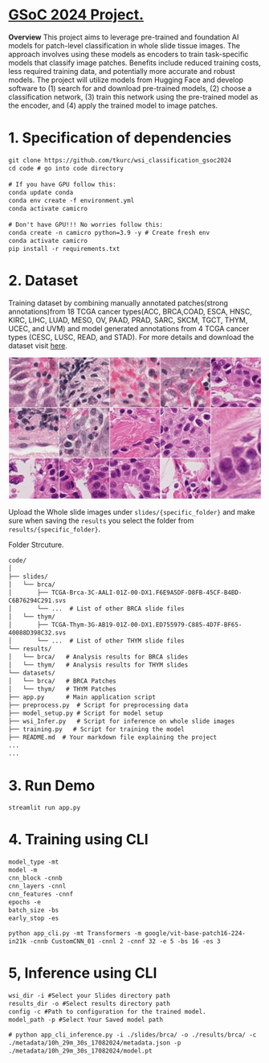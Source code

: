 # [GSoC 2024 Project.](https://github.com/camicroscope/GSOC)

**Overview**
This project aims to leverage pre-trained and foundation AI models for patch-level classification in whole slide tissue images. The approach involves using these models as encoders to train task-specific models that classify image patches. Benefits include reduced training costs, less required training data, and potentially more accurate and robust models. The project will utilize models from Hugging Face and develop software to (1) search for and download pre-trained models, (2) choose a classification network, (3) train this network using the pre-trained model as the encoder, and (4) apply the trained model to image patches.

# 1. Specification of dependencies
```
git clone https://github.com/tkurc/wsi_classification_gsoc2024
cd code # go into code directory

# If you have GPU follow this:
conda update conda
conda env create -f environment.yml
conda activate camicro

# Don't have GPU!!! No worries follow this:
conda create -n camicro python=3.9 -y # Create fresh env
conda activate camicro
pip install -r requirements.txt 
```

# 2. Dataset
Training dataset by combining manually annotated patches(strong annotations)from 18 TCGA cancer types(ACC, BRCA,COAD, ESCA, HNSC, KIRC, LIHC, LUAD, MESO, OV, PAAD, PRAD, SARC, SKCM, TGCT, THYM, UCEC, and UVM) and model generated annotations from 4 TCGA cancer types (CESC, LUSC, READ, and STAD). For more details and download the dataset visit [here](https://zenodo.org/records/6604094).

<!-- <img src="https://drive.google.com/file/d/1aLL1PWk9LibT_p5ieH9izxFjVwUEKdqo/" width="350"> -->

![Example Image](./figures/images.jpeg)

Upload the Whole slide images under `slides/{specific_folder}` and make sure when saving the `results` you select the folder from `results/{specific_folder}`.

Folder Strcuture.
```
code/
│
├── slides/
│   └── brca/
│       ├── TCGA-Brca-3C-AALI-01Z-00-DX1.F6E9A5DF-D8FB-45CF-B4BD-C6B76294C291.svs
│       └── ...  # List of other BRCA slide files
│   └── thym/
│       ├── TCGA-Thym-3G-AB19-01Z-00-DX1.ED755979-C885-4D7F-BF65-40088D398C32.svs
│       └── ...  # List of other THYM slide files
└── results/
│   └── brca/   # Analysis results for BRCA slides
│   └── thym/   # Analysis results for THYM slides   
└── datasets/
│   └── brca/   # BRCA Patches
│   └── thym/   # THYM Patches            
├── app.py      # Main application script
├── preprocess.py  # Script for preprocessing data
├── model_setup.py # Script for model setup
├── wsi_Infer.py   # Script for inference on whole slide images
├── training.py   # Script for training the model
├── README.md  # Your markdown file explaining the project
...
...
```

# 3. Run Demo
```
streamlit run app.py
```

# 4. Training using CLI
```
model_type -mt
model -m
cnn_block -cnnb
cnn_layers -cnnl
cnn_features -cnnf
epochs -e
batch_size -bs
early_stop -es
```
```
python app_cli.py -mt Transformers -m google/vit-base-patch16-224-in21k -cnnb CustomCNN_01 -cnnl 2 -cnnf 32 -e 5 -bs 16 -es 3
```

# 5, Inference using CLI
```
wsi_dir -i #Select your Slides directory path
results_dir -o #Select results directory path
config -c #Path to configuration for the trained model.
model_path -p #Select Your Saved model path
```
```
# python app_cli_inference.py -i ./slides/brca/ -o ./results/brca/ -c ./metadata/10h_29m_30s_17082024/metadata.json -p ./metadata/10h_29m_30s_17082024/model.pt
```
